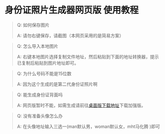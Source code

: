 # 身份证照片生成器网页版 使用教程

> Q: 如何保存图片
>
> A: 请勿右键保存，请截图（本网页采用的是简易方案）

> Q: 怎么导入本地图片
>
> A: 右键本地图片选择复制文件地址，然后粘贴到下面的地址转换器，提示已复制后粘贴到图片地址即可。

> Q: 为什么号码不能是15位数
>
> A: 因为这个生成的是第二代身份证照片啊

> Q: 能生成身份证背面吗
>
> A: 网页版暂时不能，如需生成请前往[桌面版下载地址](https://github.com/8bd8/idcard_photo/tree/main/Download)下载加强版。

> Q: 没有准备头像怎么办
>
> A: 在头像地址输入三选一(man默认男，woman默认女，mht马化腾 )即可
